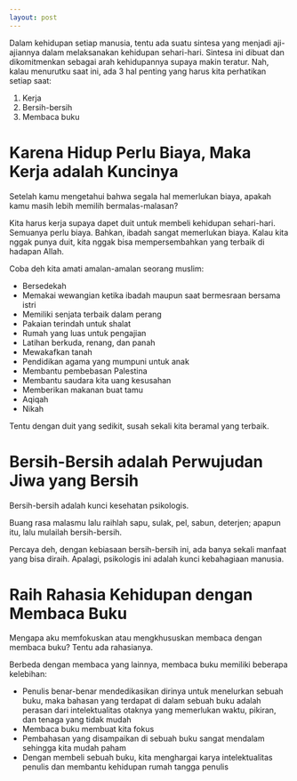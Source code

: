 ```yaml
---
layout: post
---
```


Dalam kehidupan setiap manusia, tentu ada suatu sintesa yang menjadi aji-ajiannya dalam melaksanakan kehidupan sehari-hari. Sintesa ini dibuat dan dikomitmenkan sebagai arah kehidupannya supaya makin teratur. Nah, kalau menurutku saat ini, ada 3 hal penting yang harus kita perhatikan setiap saat:

1. Kerja
2. Bersih-bersih
3. Membaca buku

# Karena Hidup Perlu Biaya, Maka Kerja adalah Kuncinya

Setelah kamu mengetahui bahwa segala hal memerlukan biaya, apakah kamu masih lebih memilih bermalas-malasan?

Kita harus kerja supaya dapet duit untuk membeli kehidupan sehari-hari. Semuanya perlu biaya. Bahkan, ibadah sangat memerlukan biaya. Kalau kita nggak punya duit, kita nggak bisa mempersembahkan yang terbaik di hadapan Allah.

Coba deh kita amati amalan-amalan seorang muslim:

- Bersedekah
- Memakai wewangian ketika ibadah maupun saat bermesraan bersama istri
- Memiliki senjata terbaik dalam perang
- Pakaian terindah untuk shalat
- Rumah yang luas untuk pengajian
- Latihan berkuda, renang, dan panah
- Mewakafkan tanah
- Pendidikan agama yang mumpuni untuk anak
- Membantu pembebasan Palestina
- Membantu saudara kita uang kesusahan
- Memberikan makanan buat tamu
- Aqiqah
- Nikah

Tentu dengan duit yang sedikit, susah sekali kita beramal yang terbaik.

# Bersih-Bersih adalah Perwujudan Jiwa yang Bersih

Bersih-bersih adalah kunci kesehatan psikologis.

Buang rasa malasmu lalu raihlah sapu, sulak, pel, sabun, deterjen; apapun itu, lalu mulailah bersih-bersih.

Percaya deh, dengan kebiasaan bersih-bersih ini, ada banya sekali manfaat yang bisa diraih. Apalagi, psikologis ini adalah kunci kebahagiaan manusia.

# Raih Rahasia Kehidupan dengan Membaca Buku

Mengapa aku memfokuskan atau mengkhususkan membaca dengan membaca buku? Tentu ada rahasianya.

Berbeda dengan membaca yang lainnya, membaca buku memiliki beberapa kelebihan:

- Penulis benar-benar mendedikasikan dirinya untuk menelurkan sebuah buku, maka bahasan yang terdapat di dalam sebuah buku adalah perasan dari intelektualitas otaknya yang memerlukan waktu, pikiran, dan tenaga yang tidak mudah
- Membaca buku membuat kita fokus
- Pembahasan yang disampaikan di sebuah buku sangat mendalam sehingga kita mudah paham
- Dengan membeli sebuah buku, kita menghargai karya intelektualitas penulis dan membantu kehidupan rumah tangga penulis
